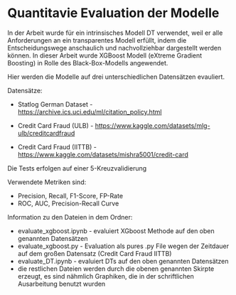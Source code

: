 # Quantitavie Evaluation der Modelle

In der Arbeit wurde für ein intrinsisches Modell DT verwendet, weil er alle Anforderungen an ein
transparentes Modell erfüllt, indem die Entscheidungswege anschaulich und nachvollziehbar dargestellt
werden können. In dieser Arbeit wurde XGBoost Modell (eXtreme Gradient Boosting) in Rolle des
Black-Box-Modells angewendet.

Hier werden die Modelle auf drei unterschiedlichen Datensätzen evauliert.

Datensätze:

- Statlog German Dataset - https://archive.ics.uci.edu/ml/citation_policy.html

- Credit Card Fraud (ULB) - https://www.kaggle.com/datasets/mlg-ulb/creditcardfraud

- Credit Card Fraud (IITTB) - https://www.kaggle.com/datasets/mishra5001/credit-card

Die Tests erfolgen auf einer 5-Kreuzvalidierung

Verwendete Metriken sind:

- Precision, Recall, F1-Score, FP-Rate
- ROC, AUC, Precision-Recall Curve

Information zu den Dateien in dem Ordner:

- evaluate_xgboost.ipynb - evaluiert XGboost Methode auf den oben genannten Datensätzen 
- evaluate_xgboost.py - Evaluation als pures .py File wegen der Zeitdauer auf dem großen Datensatz (Credit Card Fraud IITTB)
- evaluate_DT.ipynb - evaluiert DTs auf den oben genannten Datensätzen
- die restlichen Dateien werden durch die obenen genannten Skirpte erzeugt, es sind nähmlich Graphiken, die in der schriftlichen Ausarbeitung benutzt wurden



